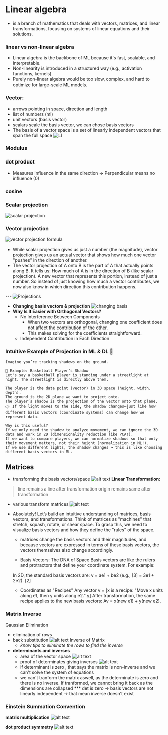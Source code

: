 # Linear algebra 
- is a branch of mathematics that deals with vectors, matrices, and linear transformations, focusing on systems of linear equations and their solutions.

### linear vs non-linear algebra
- Linear algebra is the backbone of ML because it's fast, scalable, and interpretable.
- Non-linearity is introduced in a structured way (e.g., activation functions, kernels).
- Purely non-linear algebra would be too slow, complex, and hard to optimize for large-scale ML models.


### Vector:
- arrows pointing in space, direction and length
- list of numbers (ml)
- unit vectors (basis vector)
- scalars scale the basis vector, we can chose basis vectors
- The basis of a vector space is a set of linearly independent vectors that span the full space
  ![LI](image-4.png)

### Modulus

### dot product
- Measures influence in the same direction → Perpendicular means no influence (0)

### cosine

### Scalar projection
![scalar projection](images/image.png)

### Vector projection
![vector projection formula](images/image-1.png)

- While scalar projection gives us just a number (the magnitude), vector projection gives us an actual vector that shows how much one vector "pushes" in the direction of another.
- The vector projection of A onto B is the part of A that actually points along B. It tells us:
How much of A is in the direction of B (like scalar projection).
A new vector that represents this portion, instead of just a number.
So instead of just knowing how much a vector contributes, we now also know in which direction this contribution happens.

--- ![Projections](images/image-2.png)

- **Changing basis vectors & projection**
  ![changing basis](images/image-3.png)
- **Why Is It Easier with Orthogonal Vectors?**
    - No Interference Between Components
        - When two vectors are orthogonal, changing one coefficient does not affect the contribution of the other.
        - This makes solving for the coefficients straightforward.
    - Independent Contribution in Each Direction



### Intuitive Example of Projection in ML & DL 🚀
    Imagine you’re tracking shadows on the ground.

    🏀 Example: Basketball Player’s Shadow
    Let's say a basketball player is standing under a streetlight at night. The streetlight is directly above them.

    The player is the data point (vector) in 3D space (height, width, depth).
    The ground is the 2D plane we want to project onto.
    The player’s shadow is the projection of the vector onto that plane.
    👉 If the light moves to the side, the shadow changes—just like how different basis vectors (coordinate systems) can change how we represent data.

    Why is this useful?
    If we only need the shadow to analyze movement, we can ignore the 3D data and work in 2D (dimensionality reduction like PCA!).
    If we want to compare players, we can normalize shadows so that only their movement matters, not their height (normalization in ML!).
    If we use different lights, the shadow changes → this is like choosing different basis vectors in ML.

## Matrices
 - transforming the basis vectors/space 
 ![alt text](images/image-5.png)
 **Linear Transformation:**
 > line remains a line after transformation
 > origin remains same after transformation
 - various transform matrices 
 ![alt text](images/image-6.png)
 - Absolutely! Let’s build an intuitive understanding of matrices, basis vectors, and transformations. Think of matrices as "machines" that stretch, squash, rotate, or shear space. To grasp this, we need to visualize basis vectors and how they define the "rules" of the space.
    - matrices change the basis vectors and their magnitudes, and because vectors are expressed in terms of these basis vectors, the vectors themselves also change accordingly.

    - Basis Vectors: The DNA of Space
    Basis vectors are like the rulers and protractors that define your coordinate system. For example:

    In 2D, the standard basis vectors are:
    v = ae1 + be2 (e.g., [3] = 3e1 + 2e2).
                         [2]

    - Coordinates as "Recipes"
    Any vector v = [x  is a recipe: "Move x units along e1, then y units along e2."
                    y] 
    After transformation, the same recipe applies to the new basis vectors:
    Av = x(new e1) + y(new e2).

### Matrix Inverse
  Gaussian Elimination
  - elimination of rows
  - back substitution
  ![alt text](images/image-7.png)
  Inverse of Matrix 
    - *know tips to eliminate the rows to find the inverse*
  - **determinants and inverses**
    - area of the vector space 
    ![alt text](images/image-8.png)
    - proof of determinates giving inverses 
    ![alt text](images/image-9.png)
    - if determinant is zero , that says the matrix is non-inverse and we can't solve the system of equations
    - we can't tranform the matrix aswell, as the determinate is zero and there is no inverse. If tranformed, we cannot bring it back as the dimensions are collapsed
    *** det is zero -> basis vectors are not linearly independent -> that mean inverse doesn't exist

### Einstein Summation Convention
  **matrix multiplication**
  ![alt text](images/image-10.png)

  **dot product symmetry**
  ![alt text](images/image-11.png)